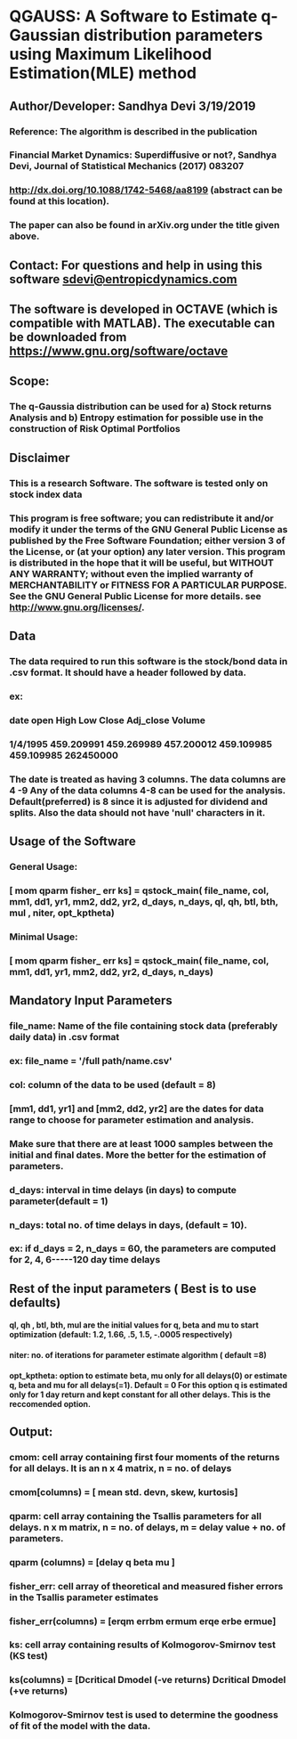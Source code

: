 # QGAUSS: A Software to Estimate q-Gaussian distribution parameters using Maximum Likelihood Estimation(MLE) method
## Author/Developer:     Sandhya Devi     3/19/2019
### Reference: The algorithm is described in the publication
### Financial Market Dynamics: Superdiffusive or not?,  Sandhya Devi, Journal of Statistical Mechanics (2017) 083207
### http://dx.doi.org/10.1088/1742-5468/aa8199 (abstract can be found at this location).
### The paper can also be found in arXiv.org under the title given above. 
##  Contact: For questions and help in using this software sdevi@entropicdynamics.com

## The software is developed in OCTAVE (which is compatible with MATLAB). The executable can be downloaded from https://www.gnu.org/software/octave


## Scope: 
### The q-Gaussia distribution can be used for a) Stock returns Analysis and b) Entropy estimation for possible use in the construction of Risk Optimal Portfolios


## Disclaimer

### This is a research Software. The software is tested only on stock index data
### This program is free software; you can redistribute it and/or modify it under the terms of the GNU General Public License as published by the Free Software Foundation; either version 3 of the License, or (at your option) any later version. This program is distributed in the hope that it will be useful, but WITHOUT ANY WARRANTY; without even the implied warranty of MERCHANTABILITY or FITNESS FOR A PARTICULAR PURPOSE.  See the GNU General Public License for more details.  see <http://www.gnu.org/licenses/>.

## Data 

### The data required to run this software is the stock/bond data in .csv format. It should have a header followed by data. 
###  ex:
### date     open   High   Low   Close   Adj_close   Volume
### 1/4/1995   459.209991	459.269989	457.200012	459.109985	459.109985	262450000
### The date is treated as having 3 columns. The data columns are 4 -9 Any of the data columns 4-8 can be used for the analysis. Default(preferred)  is 8  since it is adjusted for dividend and splits. Also the data should not have 'null' characters in it.

###

##	Usage of the Software

###  General Usage:
### [ mom  qparm  fisher_ err  ks] =   qstock_main( file_name,  col,  mm1,  dd1,  yr1,  mm2,  dd2, yr2,  d_days,  n_days,  ql,  qh,  btl,  bth,  mul ,  niter,  opt_kptheta)
### Minimal Usage:
### [ mom  qparm  fisher_ err  ks] =   qstock_main( file_name,  col,  mm1,  dd1,  yr1,  mm2,  dd2, yr2,  d_days,  n_days)


## Mandatory Input Parameters 
### file_name: Name of the file containing stock data (preferably daily data) in .csv format
### ex: file_name = '/full path/name.csv'

### col:  column of the data to be used (default = 8)

### [mm1, dd1, yr1] and [mm2, dd2, yr2] are the dates for data range to choose  for parameter estimation and analysis. 
### Make sure that there are at least 1000 samples between the initial and final dates. More the better for the  estimation of parameters. 

### d_days: interval in time delays (in days) to compute parameter(default = 1)

### n_days: total no. of time delays in days, (default = 10).
### ex: if d_days = 2, n_days = 60, the parameters are computed for  2, 4, 6-----120 day time delays

## Rest of the input parameters ( Best is to use defaults)

#### ql, qh , btl, bth, mul are the initial values for q, beta and mu to start optimization (default: 1.2, 1.66, .5, 1.5, -.0005 respectively) 
#### niter: no. of iterations for parameter estimate algorithm ( default =8) 
#### opt_kptheta: option to estimate beta, mu only for all delays(0)   or estimate q, beta and mu for all delays(=1). Default = 0 For this option q is  estimated only for 1 day return and kept constant for all other delays. This is the reccomended option.

## Output: 

### cmom: cell array containing first four moments of the returns for all delays. It is an n x 4 matrix, n = no. of delays 
### cmom[columns) = [ mean std. devn, skew, kurtosis]

### qparm: cell array containing the Tsallis parameters  for all delays. n x m matrix, n = no. of delays,  m = delay value + no. of parameters.
### qparm (columns) = [delay  q beta mu ]

### fisher_err: cell array of theoretical and measured fisher errors in the Tsallis parameter estimates
### fisher_err(columns) = [erqm errbm ermum erqe erbe ermue]

### ks:  cell array containing results of  Kolmogorov-Smirnov test (KS test) 
### ks(columns) = [Dcritical    Dmodel (-ve returns)   Dcritical   Dmodel (+ve returns)

### Kolmogorov-Smirnov test  is used to determine the  goodness of fit of the model with the data. 


  
